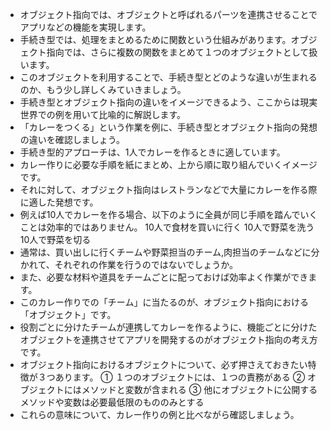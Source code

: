 - オブジェクト指向では、オブジェクトと呼ばれるパーツを連携させることでアプリなどの機能を実現します。
- 手続き型では、処理をまとめるために関数という仕組みがあります。オブジェクト指向では、さらに複数の関数をまとめて１つのオブジェクトとして扱います。
- このオブジェクトを利用することで、手続き型とどのような違いが生まれるのか、もう少し詳しくみていきましょう。
- 手続き型とオブジェクト指向の違いをイメージできるよう、ここからは現実世界での例を用いて比喩的に解説します。
- 「カレーをつくる」という作業を例に、手続き型とオブジェクト指向の発想の違いを確認しましょう。
- 手続き型的アプローチは、1人でカレーを作るときに適しています。
- カレー作りに必要な手順を紙にまとめ、上から順に取り組んでいくイメージです。
- それに対して、オブジェクト指向はレストランなどで大量にカレーを作る際に適した発想です。
- 例えば10人でカレーを作る場合、以下のように全員が同じ手順を踏んでいくことは効率的ではありません。
10人で食材を買いに行く
10人で野菜を洗う
10人で野菜を切る
- 通常は、買い出しに行くチームや野菜担当のチーム,肉担当のチームなどに分かれて、それぞれの作業を行うのではないでしょうか。
- また、必要な材料や道具をチームごとに配っておけば効率よく作業ができます。
- このカレー作りでの「チーム」に当たるのが、オブジェクト指向における「オブジェクト」です。
- 役割ごとに分けたチームが連携してカレーを作るように、機能ごとに分けたオブジェクトを連携させてアプリを開発するのがオブジェクト指向の考え方です。
- オブジェクト指向におけるオブジェクトについて、必ず押さえておきたい特徴が３つあります。
① １つのオブジェクトには、１つの責務がある
② オブジェクトにはメソッドと変数が含まれる
③ 他にオブジェクトに公開するメソッドや変数は必要最低限のもののみとする
- これらの意味について、カレー作りの例と比べながら確認しましょう。
